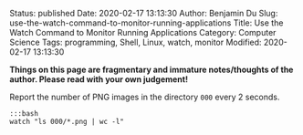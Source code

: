 Status: published
Date: 2020-02-17 13:13:30
Author: Benjamin Du
Slug: use-the-watch-command-to-monitor-running-applications
Title: Use the Watch Command to Monitor Running Applications
Category: Computer Science
Tags: programming, Shell, Linux, watch, monitor
Modified: 2020-02-17 13:13:30

**Things on this page are fragmentary and immature notes/thoughts of the author. Please read with your own judgement!**

Report the number of PNG images in the directory `000` every 2 seconds.

    :::bash
    watch "ls 000/*.png | wc -l"
